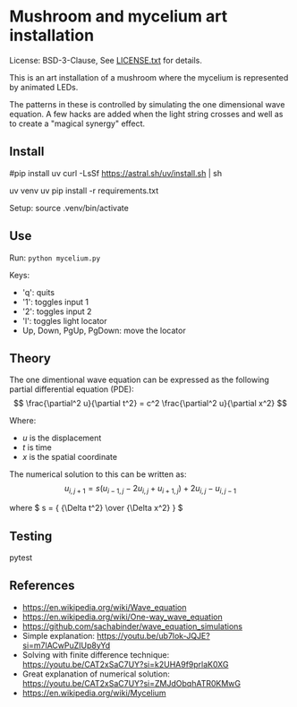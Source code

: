 # Mushroom and mycelium art installation

License: BSD-3-Clause, See [LICENSE.txt](LICENSE.txt) for details.

This is an art installation of a mushroom where the mycelium is represented by animated LEDs.

The patterns in these is controlled by simulating the one dimensional wave equation. A few hacks are added when the light string crosses and well as to create a "magical synergy" effect.

## Install

  #pip install uv
  curl -LsSf https://astral.sh/uv/install.sh | sh

  uv venv
  uv pip install -r requirements.txt

Setup:
  source .venv/bin/activate

## Use

Run: `python mycelium.py`

Keys:
- 'q': quits
- '1': toggles input 1
- '2': toggles input 2
- 'l': toggles light locator
- Up, Down, PgUp, PgDown: move the locator

## Theory

The one dimentional wave equation can be expressed as the following partial differential equation (PDE):
$$
\frac{\partial^2 u}{\partial t^2} = c^2 \frac{\partial^2 u}{\partial x^2}
$$

Where:
- $u$ is the displacement
- $t$ is time
- $x$ is the spatial coordinate

The numerical solution to this can be written as:
$$
u_{i, j+1} = s(u_{i-1, j} - 2 u_{i, j} + u_{i+1, j}) + 2 u_{i, j} - u_{i, j-1}
$$

where $ s = { {\Delta t^2} \over {\Delta x^2} } $

## Testing

  pytest

## References
- https://en.wikipedia.org/wiki/Wave_equation
- https://en.wikipedia.org/wiki/One-way_wave_equation
- https://github.com/sachabinder/wave_equation_simulations
- Simple explanation:
https://youtu.be/ub7lok-JQJE?si=m7lACwPuZIUp8yYd
- Solving with finite difference technique:
https://youtu.be/CAT2xSaC7UY?si=k2UHA9f9prlaK0XG
- Great explanation of numerical solution:
https://youtu.be/CAT2xSaC7UY?si=ZMJdObqhATR0KMwG
- https://en.wikipedia.org/wiki/Mycelium
